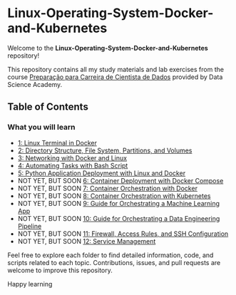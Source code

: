 # Linux-Operating-System-Docker-and-Kubernetes

Welcome to the **Linux-Operating-System-Docker-and-Kubernetes** repository! 

This repository contains all my study materials and lab exercises from the course [Preparação para Carreira de Cientista de Dados](https://www.datascienceacademy.com.br/course/preparao-para-carreira-de-cientista-de-dados) provided by Data Science Academy.

## Table of Contents

### What you will learn
- [1: Linux Terminal in Docker](https://github.com/Caio-Felice-Cunha/Linux-Operating-System-Docker-and-Kubernetes/tree/main/01-Linux-Management-With-Docker)
- [2: Directory Structure, File System, Partitions, and Volumes](https://github.com/Caio-Felice-Cunha/Linux-Operating-System-Docker-and-Kubernetes/tree/main/02-Linux-Docker-Filesystem)
- [3: Networking with Docker and Linux](https://github.com/Caio-Felice-Cunha/Linux-Operating-System-Docker-and-Kubernetes/tree/main/03%20-%20Networking%20with%20Docker%20and%20Linux)
- [4: Automating Tasks with Bash Script](https://github.com/Caio-Felice-Cunha/Linux-Operating-System-Docker-and-Kubernetes/tree/main/04%20-%20CreatingBash%20Scripts%20for%20Automation)
- [5: Python Application Deployment with Linux and Docker](https://github.com/Caio-Felice-Cunha/Linux-Operating-System-Docker-and-Kubernetes/tree/main/05%20-%20Deploying%20Python%20Applications%20with%20Linux%20and%20Docker)
- NOT YET, BUT SOON [6: Container Deployment with Docker Compose]()
- NOT YET, BUT SOON [7: Container Orchestration with Docker]()
- NOT YET, BUT SOON [8: Container Orchestration with Kubernetes]()
- NOT YET, BUT SOON [9: Guide for Orchestrating a Machine Learning App]()
- NOT YET, BUT SOON [10: Guide for Orchestrating a Data Engineering Pipeline]()
- NOT YET, BUT SOON [11: Firewall, Access Rules, and SSH Configuration]()
- NOT YET, BUT SOON [12: Service Management]()

Feel free to explore each folder to find detailed information, code, and scripts related to each topic. Contributions, issues, and pull requests are welcome to improve this repository.

Happy learning
